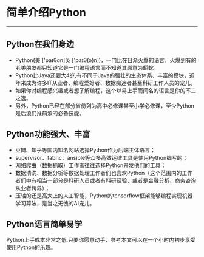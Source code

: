 # 简单介绍Python

---

## Python在我们身边

- Python\(美 \['paɪθɑn\]英 \['paɪθ\(ə\)n\]\)，一门比在日渐火爆的语言，火爆到有的老美朋友都只知道它是一门编程语言而不知道其原意为蟒蛇。  
- Python比Java还要大4岁,有不同于Java的强壮的生态体系、丰富的模块，近年来成为许多IT从业者、编程爱好者、数据痴迷者甚至科研工作人员的宠儿。  
- 如果你对编程感兴趣或者想了解编程，这个以易上手而闻名的语言是你的不二之选。
- 另外，Python已经在部分省份列为高中必修课甚至小学必修课，至少Python是后浪们推前浪的必备技能。

## Python功能强大、丰富

* 豆瓣、知乎等国内知名网站选择Python作为后端主体语言；
* supervisor、fabric、ansible等众多高效运维工具是使用Python编写的；
* 网络爬虫（数据抓取）工作者往往选择Python开发他们的工具；
* 数据清洗、数据分析等数据处理工作者们也喜欢Python（这个范围内的工作者们中有相当一部分是科研人员或者有科研经验、或者是金融分析、商务咨询从业者跨界）；
* 压轴的还是高大上的人工智能，Python的tensorflow框架能够编程实现机器学习算法，是当之无愧的AI宠儿。

## Python语言简单易学

Python上手成本非常之低,只要你愿意动手，参考本文可以在一个小时内初步享受使用Python的乐趣。

